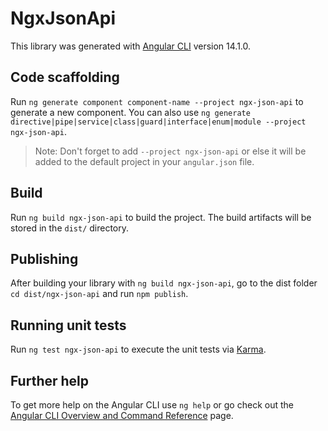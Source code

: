 # NgxJsonApi

This library was generated with [Angular CLI](https://github.com/angular/angular-cli) version 14.1.0.

## Code scaffolding

Run `ng generate component component-name --project ngx-json-api` to generate a new component. You can also use `ng generate directive|pipe|service|class|guard|interface|enum|module --project ngx-json-api`.
> Note: Don't forget to add `--project ngx-json-api` or else it will be added to the default project in your `angular.json` file.

## Build

Run `ng build ngx-json-api` to build the project. The build artifacts will be stored in the `dist/` directory.

## Publishing

After building your library with `ng build ngx-json-api`, go to the dist folder `cd dist/ngx-json-api` and run `npm publish`.

## Running unit tests

Run `ng test ngx-json-api` to execute the unit tests via [Karma](https://karma-runner.github.io).

## Further help

To get more help on the Angular CLI use `ng help` or go check out the [Angular CLI Overview and Command Reference](https://angular.io/cli) page.
